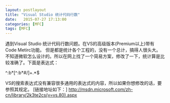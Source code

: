 ```yaml
---
layout: postlayout
title: "Visual Studio 统计代码行数"
date:   2015-07-27 17:13:00 
categories: [MFC]
tags: [MFC]
---
```

遇到Visual Studio 统计代码行数问题。在VS的高级版本(Premium以上)带有Code Metirc功能。
但是都是统计各个工程的，没有一个总计，搞得人很头大。不知道微软怎么设计的。所以在网上找了一个简易方案，修改了一下，统计算是比较准确了。下面是表达式：

^:b*[^:b\*#/]+.*$

VS的搜索表达式没有兼容很多通用的表达式的内容，所以如果你想修改的话，要参照其规定。
[链接地址如下：] http://msdn.microsoft.com/zh-cn/library/2k3te2cs(v=vs.80).aspx<br />
